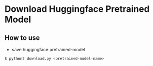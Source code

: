 # Download Huggingface Pretrained Model

## How to use

- save huggingface pretrained-model

```bash
$ python3 download.py <pretrained-model-name>
```

